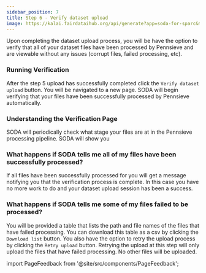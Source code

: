 ```yaml
---
sidebar_position: 7
title: Step 6 - Verify dataset upload
image: https://kalai.fairdataihub.org/api/generate?app=soda-for-sparc&title=Step%206%20-%20Generate%20dataset&description=Prepare%20Dataset&org=fairdataihub
---
```


Upon completing the dataset upload process, you will be have the option to verify that all of your dataset files have been processed by Pennsieve and are viewable without any issues (corrupt files, failed processing, etc).

### Running Verification

After the step 5 upload has successfully completed click the `Verify dataset upload` button. You will be navigated to a new page. SODA will begin verifying that your files have been successfully processed by Pennsieve automatically.

### Understanding the Verification Page

SODA will periodically check what stage your files are at in the Pennsieve processing pipeline. SODA will show you 


### What happens if SODA tells me all of my files have been successfully processed?
If all files have been successfully processed for you will get a message notifying you that the verification process is complete. In this case you have no more work to do and your dataset upload session has been a success.


### What happens if SODA tells me some of my files failed to be processed?
You will be provided a table that lists the path and file names of the files that have failed processing. You can download this table as a csv by clicking the `Download list` button. You also have the option to retry the upload process by clicking the `Retry upload` button. Retrying the upload at this step will only upload the files that have failed processing. No other files will be uploaded. 


import PageFeedback from '@site/src/components/PageFeedback';

<PageFeedback />
